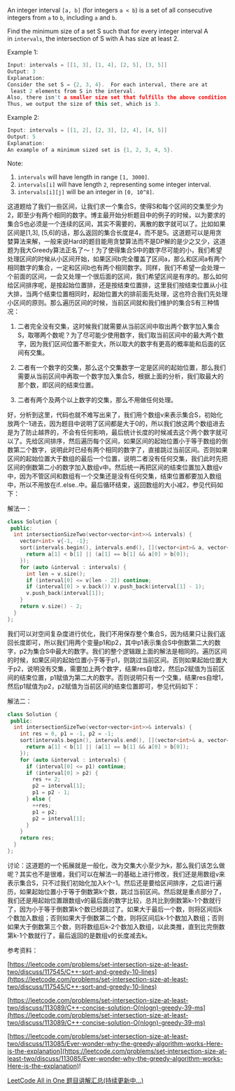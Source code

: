 An integer interval `[a, b]` (for integers `a < b`) is a set of all consecutive integers from `a` to `b`, including `a` and `b`.

Find the minimum size of a set S such that for every integer interval A in `intervals`, the intersection of S with A has size at least 2.

Example 1:

```cpp
Input: intervals = [[1, 3], [1, 4], [2, 5], [3, 5]]
Output: 3
Explanation:
Consider the set S = {2, 3, 4}.  For each interval, there are at
 least 2 elements from S in the interval.
Also, there isn't a smaller size set that fulfills the above condition.
Thus, we output the size of this set, which is 3.
```

Example 2:

```cpp
Input: intervals = [[1, 2], [2, 3], [2, 4], [4, 5]]
Output: 5
Explanation:
An example of a minimum sized set is {1, 2, 3, 4, 5}.
```

Note:

1. `intervals` will have length in range `[1, 3000]`.
2. `intervals[i]` will have length `2`, representing some integer interval.
3. `intervals[i][j]` will be an integer in `[0, 10^8]`.

这道题给了我们一些区间，让我们求一个集合S，使得S和每个区间的交集至少为2，即至少有两个相同的数字。博主最开始分析题目中的例子的时候，以为要求的集合S也必须是一个连续的区间，其实不需要的，离散的数字就可以了。比如如果区间是[1,3], [5,6]的话，那么返回的集合长度是4，而不是5。这道题可以是用贪婪算法来解，一般来说Hard的题目能用贪婪算法而不是DP解的是少之又少，这道题为我大Greedy算法正名了～！为了使得集合S中的数字尽可能的小，我们希望处理区间的时候从小区间开始，如果区间b完全覆盖了区间a，那么和区间a有两个相同数字的集合，一定和区间b也有两个相同数字。同样，我们不希望一会处理一个前面的区间，一会又处理一个很后面的区间，我们希望区间是有序的。那么如何给区间排序呢，是按起始位置排，还是按结束位置排，这里我们按结束位置从小往大排，当两个结束位置相同时，起始位置大的排前面先处理，这也符合我们先处理小区间的原则。那么遍历区间的时候，当前区间就和我们维护的集合S有三种情况：

1. 二者完全没有交集，这时候我们就需要从当前区间中取出两个数字加入集合S，取哪两个数呢？为了尽可能少使用数字，我们取当前区间中的最大两个数字，因为我们区间位置不断变大，所以取大的数字有更高的概率能和后面的区间有交集。
    
2. 二者有一个数字的交集，那么这个交集数字一定是区间的起始位置，那么我们需要从当前区间中再取一个数字加入集合S，根据上面的分析，我们取最大的那个数，即区间的结束位置。
    
3. 二者有两个及两个以上数字的交集，那么不用做任何处理。
    

好，分析到这里，代码也就不难写出来了，我们用个数组v来表示集合S，初始化放两个-1进去，因为题目中说明了区间都是大于0的，所以我们放这两个数组进去是为了防止越界的，不会有任何影响，最后统计长度的时候减去这个两个数字就可以了。先给区间排序，然后遍历每个区间，如果区间的起始位置小于等于数组的倒数第二个数字，说明此时已经有两个相同的数字了，直接跳过当前区间。否则如果区间的起始位置大于数组的最后一个位置，说明二者没有任何交集，我们此时先把区间的倒数第二小的数字加入数组v中。然后统一再把区间的结束位置加入数组v中，因为不管区间和数组有一个交集还是没有任何交集，结束位置都要加入数组中，所以不用放在if..else..中。最后循环结束，返回数组的大小减2，参见代码如下：

解法一：

```cpp
class Solution {
 public:
  int intersectionSizeTwo(vector<vector<int>>& intervals) {
    vector<int> v{-1, -1};
    sort(intervals.begin(), intervals.end(), [](vector<int>& a, vector<int>& b) {
      return a[1] < b[1] || (a[1] == b[1] && a[0] > b[0]);
    });
    for (auto &interval : intervals) {
      int len = v.size();
      if (interval[0] <= v[len - 2]) continue;
      if (interval[0] > v.back()) v.push_back(interval[1] - 1);
      v.push_back(interval[1]);
    }
    return v.size() - 2;
  }
};
```

我们可以对空间复杂度进行优化，我们不用保存整个集合S，因为结果只让我们返回长度即可，所以我们用两个变量p1和p2，其中p1表示集合S中倒数第二大的数字，p2为集合S中最大的数字。我们的整个逻辑跟上面的解法是相同的。遍历区间的时候，如果区间的起始位置小于等于p1，则跳过当前区间。否则如果起始位置大于p2，说明没有交集，需要加上两个数字，结果res自增2，然后p2赋值为当前区间的结束位置，p1赋值为第二大的数字。否则说明只有一个交集，结果res自增1，然后p1赋值为p2，p2赋值为当前区间的结束位置即可，参见代码如下：

解法二：

```cpp
class Solution {
 public:
  int intersectionSizeTwo(vector<vector<int>>& intervals) {
    int res = 0, p1 = -1, p2 = -1;
    sort(intervals.begin(), intervals.end(), [](vector<int>& a, vector<int>& b) {
      return a[1] < b[1] || (a[1] == b[1] && a[0] > b[0]);
    });
    for (auto &interval : intervals) {
      if (interval[0] <= p1) continue;
      if (interval[0] > p2) {
        res += 2;
        p2 = interval[1];
        p1 = p2 - 1;
      } else {
        ++res;
        p1 = p2;
        p2 = interval[1];
      }
    }
    return res;
  }
};
```

讨论：这道题的一个拓展就是一般化，改为交集大小至少为k，那么我们该怎么做呢？其实也不是很难，我们可以在解法一的基础上进行修改，我们还是用数组v来表示集合S，只不过我们初始化加入k个-1。然后还是要给区间排序，之后进行遍历，如果起始位置小于等于倒数第k个数，跳过当前区间。然后就是重点部分了，我们还是用起始位置跟数组v的最后面的数字比较，总共比到倒数第k-1个数就行了，因为小于等于倒数第k个数已经跳过了。如果大于最后一个数，则将区间后k个数加入数组；否则如果大于倒数第二个数，则将区间后k-1个数加入数组；否则如果大于倒数第三个数，则将数组后k-2个数加入数组，以此类推，直到比完倒数第k-1个数就行了，最后返回的是数组v的长度减去k。

参考资料：

[https://leetcode.com/problems/set-intersection-size-at-least-two/discuss/117545/C++-sort-and-greedy-10-lines](https://leetcode.com/problems/set-intersection-size-at-least-two/discuss/117545/C++-sort-and-greedy-10-lines)

[](https://leetcode.com/problems/set-intersection-size-at-least-two/discuss/113089/C++-concise-solution-O(nlogn)-greedy-39-ms)[https://leetcode.com/problems/set-intersection-size-at-least-two/discuss/113089/C++-concise-solution-O(nlogn)-greedy-39-ms](https://leetcode.com/problems/set-intersection-size-at-least-two/discuss/113089/C++-concise-solution-O(nlogn)-greedy-39-ms)

[https://leetcode.com/problems/set-intersection-size-at-least-two/discuss/113085/Ever-wonder-why-the-greedy-algorithm-works-Here-is-the-explanation](https://leetcode.com/problems/set-intersection-size-at-least-two/discuss/113085/Ever-wonder-why-the-greedy-algorithm-works-Here-is-the-explanation)!

[LeetCode All in One 题目讲解汇总(持续更新中...)](http://www.cnblogs.com/grandyang/p/4606334.html)
